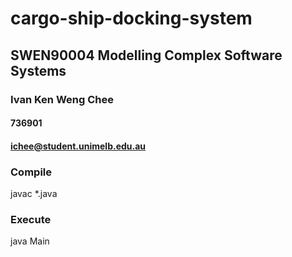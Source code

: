 # cargo-ship-docking-system
## SWEN90004 Modelling Complex Software Systems
### Ivan Ken Weng Chee
#### 736901
#### ichee@student.unimelb.edu.au

### Compile
javac *.java

### Execute
java Main
